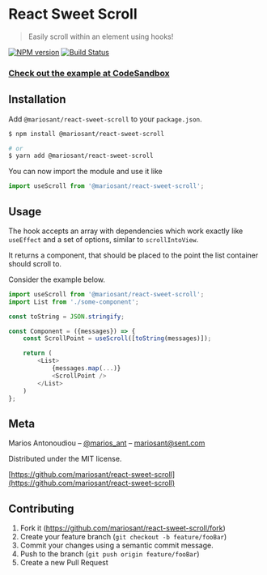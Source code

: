 # React Sweet Scroll

> Easily scroll within an element using hooks!

[![NPM version](https://img.shields.io/npm/v/@mariosant/react-sweet-scroll.svg)](https://www.npmjs.com/package/@mariosant/react-sweet-scroll)
[![Build Status](https://travis-ci.org/mariosant/react-sweet-scroll.svg?branch=master)](https://travis-ci.org/mariosant/react-sweet-scroll)

### [Check out the example at CodeSandbox](https://codesandbox.io/s/mrvk2qlqp)

## Installation

Add `@mariosant/react-sweet-scroll` to your `package.json`.

```bash
$ npm install @mariosant/react-sweet-scroll

# or
$ yarn add @mariosant/react-sweet-scroll
```

You can now import the module and use it like

```javascript
import useScroll from '@mariosant/react-sweet-scroll';
```

## Usage

The hook accepts an array with dependencies which work exactly like `useEffect` and a set of options, similar to `scrollIntoView`.

It returns a component, that should be placed to the point the list container should scroll to.

Consider the example below.

```javascript
import useScroll from '@mariosant/react-sweet-scroll';
import List from './some-component';

const toString = JSON.stringify;

const Component = ({messages}) => {
    const ScrollPoint = useScroll([toString(messages)]);

    return (
        <List>
            {messages.map(...)}
            <ScrollPoint />
        </List>
    )
};
```

## Meta

Marios Antonoudiou – [@marios_ant](https://twitter.com/marios_ant) – mariosant@sent.com

Distributed under the MIT license.

[https://github.com/mariosant/react-sweet-scroll](https://github.com/mariosant/react-sweet-scroll)

## Contributing

1. Fork it (<https://github.com/mariosant/react-sweet-scroll/fork>)
2. Create your feature branch (`git checkout -b feature/fooBar`)
3. Commit your changes using a semantic commit message.
4. Push to the branch (`git push origin feature/fooBar`)
5. Create a new Pull Request
